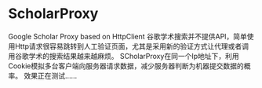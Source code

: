 # ScholarProxy
Google Scholar Proxy based on HttpClient
谷歌学术搜索并不提供API，简单使用Http请求很容易跳转到人工验证页面，尤其是采用新的验证方式让代理或者调用谷歌学术的搜索结果越来越麻烦。
SCholarProxy在同一个Ip地址下，利用Cookie模拟多台客户端向服务器请求数据，减少服务器判断为机器提交数据的概率。
效果正在测试……


